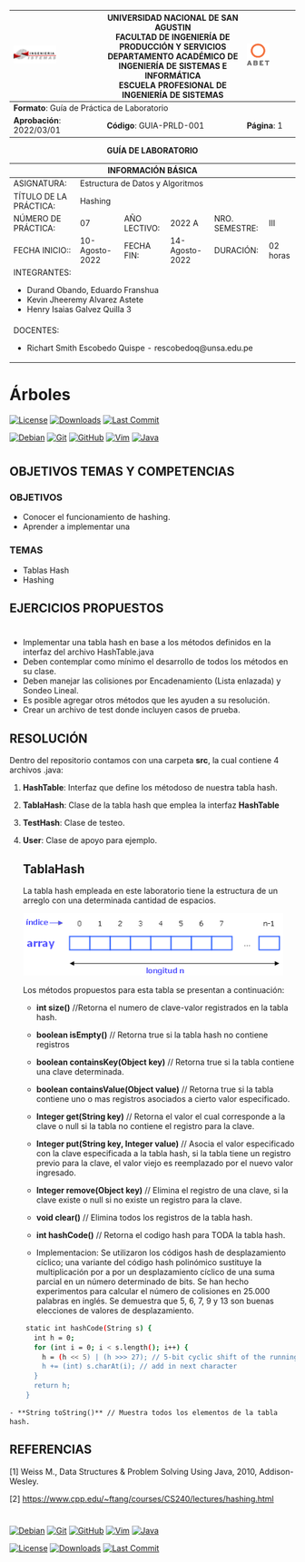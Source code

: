 <div align="center">
<table>
    <theader>
        <tr>
            <td><img src="https://github.com/rescobedoq/pw2/blob/main/epis.png?raw=true" alt="EPIS" style="width:50%; height:auto"/></td>
            <th>
                <span style="font-weight:bold;">UNIVERSIDAD NACIONAL DE SAN AGUSTIN</span><br />
                <span style="font-weight:bold;">FACULTAD DE INGENIERÍA DE PRODUCCIÓN Y SERVICIOS</span><br />
                <span style="font-weight:bold;">DEPARTAMENTO ACADÉMICO DE INGENIERÍA DE SISTEMAS E INFORMÁTICA</span><br />
                <span style="font-weight:bold;">ESCUELA PROFESIONAL DE INGENIERÍA DE SISTEMAS</span>
            </th>
            <td><img src="https://github.com/rescobedoq/pw2/blob/main/abet.png?raw=true" alt="ABET" style="width:50%; height:auto"/></td>
        </tr>
    </theader>
    <tbody>
        <tr><td colspan="3"><span style="font-weight:bold;">Formato</span>: Guía de Práctica de Laboratorio</td></tr>
        <tr><td><span style="font-weight:bold;">Aprobación</span>:  2022/03/01</td><td><span style="font-weight:bold;">Código</span>: GUIA-PRLD-001</td><td><span style="font-weight:bold;">Página</span>: 1</td></tr>
    </tbody>
</table>
</div>

<div align="center">
<span style="font-weight:bold;">GUÍA DE LABORATORIO</span><br />
</div>


<table>
<theader>
<tr><th colspan="6">INFORMACIÓN BÁSICA</th></tr>
</theader>
<tbody>
<tr><td>ASIGNATURA:</td><td colspan="5">Estructura de Datos y Algoritmos</td></tr>
<tr><td>TÍTULO DE LA PRÁCTICA:</td><td colspan="5">Hashing</td></tr>
<tr>
<td>NÚMERO DE PRÁCTICA:</td><td>07</td><td>AÑO LECTIVO:</td><td>2022 A</td><td>NRO. SEMESTRE:</td><td>III</td>
</tr>
<tr>
<td>FECHA INICIO::</td><td>10-Agosto-2022</td><td>FECHA FIN:</td><td>14-Agosto-2022</td><td>DURACIÓN:</td><td>02 horas</td>
</tr>
<tr><td colspan="6">INTEGRANTES:
    <ul>
        <li>Durand Obando, Eduardo Franshua</li>
        <li>Kevin Jheeremy Alvarez Astete</li>
        <li>Henry Isaias Galvez Quilla 3</li>
</td>
</<tr>
<tr><td colspan="6">DOCENTES:
<ul>
<li>Richart Smith Escobedo Quispe - rescobedoq@unsa.edu.pe</li>
</ul>
</td>
</<tr>
</tdbody>
</table>

# Árboles

[![License][license]][license-file]
[![Downloads][downloads]][releases]
[![Last Commit][last-commit]][releases]

[![Debian][Debian]][debian-site]
[![Git][Git]][git-site]
[![GitHub][GitHub]][github-site]
[![Vim][Vim]][vim-site]
[![Java][Java]][java-site]

#

## OBJETIVOS TEMAS Y COMPETENCIAS

### OBJETIVOS

- Conocer el funcionamiento de hashing.
- Aprender a implementar una

### TEMAS
- Tablas Hash
- Hashing

## EJERCICIOS PROPUESTOS
#
- Implementar una tabla hash en base a los métodos definidos en la interfaz del archivo HashTable.java
- Deben contemplar como mínimo el desarrollo de todos los métodos en su clase.
- Deben manejar las colisiones por Encadenamiento (Lista enlazada) y Sondeo Lineal.
- Es posible agregar otros métodos que les ayuden a su resolución.
- Crear un archivo de test donde incluyen casos de prueba.

## RESOLUCIÓN
Dentro del repositorio contamos con una carpeta **src**, la cual contiene 4 archivos .java:

1. **HashTable**: Interfaz que define los métodoso de nuestra tabla hash.
2. **TablaHash**: Clase de la tabla hash que emplea la interfaz **HashTable**
3. **TestHash**: Clase de testeo.
4. **User**: Clase de apoyo para ejemplo.

    ## **TablaHash**
    La tabla hash empleada en este laboratorio tiene la estructura de un arreglo con una determinada cantidad de espacios.

    <img src="img/arreglo.png">

    Los métodos propuestos para esta tabla se presentan a continuación:

    - **int size()** //Retorna el numero de clave-valor registrados en la tabla hash.

    - **boolean isEmpty()** // Retorna true si la tabla hash no contiene registros

    - **boolean containsKey(Object key)** // Retorna true si la tabla contiene una clave determinada.

    - **boolean containsValue(Object value)** // Retorna true si la tabla contiene uno o mas registros asociados a cierto valor especificado.

    - **Integer get(String key)** // Retorna el valor el cual corresponde a la clave o null si la tabla no contiene el registro para la clave.

    - **Integer put(String key, Integer value)** // Asocia el valor especificado con la clave especificada a la tabla hash, si la tabla tiene un registro previo para la clave, el valor viejo es reemplazado por el nuevo valor ingresado.

    - **Integer remove(Object key)** // Elimina el registro de una clave, si la clave existe o null si no existe un registro para la clave.

    - **void clear()** // Elimina todos los registros de la tabla hash.

    - **int hashCode()** // Retorna el codigo hash para TODA la tabla hash.

    - Implementacion: Se utilizaron  los códigos hash de desplazamiento cíclico; una variante del código hash polinómico sustituye la multiplicación por a por un desplazamiento cíclico de una suma parcial en un número determinado de bits. Se han hecho experimentos para calcular el número de colisiones en 25.000 palabras en inglés. Se demuestra que 5, 6, 7, 9 y 13 son buenas elecciones de valores de desplazamiento.

```sh
    static int hashCode(String s) {
      int h = 0;
      for (int i = 0; i < s.length(); i++) {
        h = (h << 5) | (h >>> 27); // 5-bit cyclic shift of the running sum
        h += (int) s.charAt(i); // add in next character
      }
      return h;
    }
```

    - **String toString()** // Muestra todos los elementos de la tabla hash.


## REFERENCIAS
[1] Weiss M., Data Structures & Problem Solving Using Java, 2010, Addison-Wesley.

[2] https://www.cpp.edu/~ftang/courses/CS240/lectures/hashing.html

#

[license]: https://img.shields.io/github/license/rescobedoq/pw2?label=rescobedoq
[license-file]: https://github.com/rescobedoq/pw2/blob/main/LICENSE

[downloads]: https://img.shields.io/github/downloads/rescobedoq/pw2/total?label=Downloads
[releases]: https://github.com/rescobedoq/pw2/releases/

[last-commit]: https://img.shields.io/github/last-commit/rescobedoq/pw2?label=Last%20Commit

[Debian]: https://img.shields.io/badge/Debian-D70A53?style=for-the-badge&logo=debian&logoColor=white
[debian-site]: https://www.debian.org/index.es.html

[Git]: https://img.shields.io/badge/git-%23F05033.svg?style=for-the-badge&logo=git&logoColor=white
[git-site]: https://git-scm.com/

[GitHub]: https://img.shields.io/badge/github-%23121011.svg?style=for-the-badge&logo=github&logoColor=white
[github-site]: https://github.com/

[Vim]: https://img.shields.io/badge/VIM-%2311AB00.svg?style=for-the-badge&logo=vim&logoColor=white
[vim-site]: https://www.vim.org/

[Java]: https://img.shields.io/badge/java-%23ED8B00.svg?style=for-the-badge&logo=java&logoColor=white
[java-site]: https://docs.oracle.com/javase/tutorial/


[![Debian][Debian]][debian-site]
[![Git][Git]][git-site]
[![GitHub][GitHub]][github-site]
[![Vim][Vim]][vim-site]
[![Java][Java]][java-site]

[![License][license]][license-file]
[![Downloads][downloads]][releases]
[![Last Commit][last-commit]][releases]
